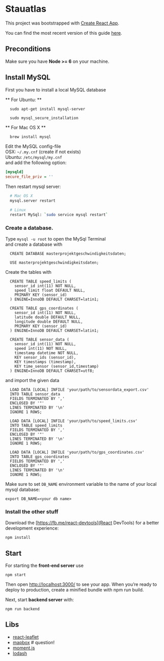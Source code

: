 # Stauatlas

This project was bootstrapped with [Create React App](https://github.com/facebookincubator/create-react-app).

You can find the most recent version of this guide [here](https://github.com/facebookincubator/create-react-app/blob/master/packages/react-scripts/template/README.md).

## Preconditions

Make sure you have **Node >= 6** on your machine.

## Install MySQL 
First you have to install a local MySQL database

** For Ubuntu: **
```
  sudo apt-get install mysql-server

  sudo mysql_secure_installation
```      

** For Mac OS X **

```bash
  brew install mysql
```

Edit the MySQL config-file   
OSX: `~/.my.cnf` (create if not exists)  
Ubuntu: `/etc/mysql/my.cnf`  
and add the following option:

```ini
[mysqld]
secure_file_priv = ''
```

Then restart mysql server:

```bash
  # Mac OS X
  mysql.server restart    

  # Linux    
  restart MySql: `sudo service mysql restart` 
```

### Create a database.
Type `mysql -u root` to open the MySql Terminal    
and create a database with
```
  CREATE DATABASE masterprojektgeschwindigkeitsdaten;

  USE masterprojektgeschwindigkeitsdaten;
```

Create the tables with
```
  CREATE TABLE speed_limits (
    sensor_id int(11) NOT NULL,
    speed_limit float DEFAULT NULL,
    PRIMARY KEY (sensor_id)
  ) ENGINE=InnoDB DEFAULT CHARSET=latin1;

  CREATE TABLE gps_coordinates (
    sensor_id int(11) NOT NULL,
    latitude double DEFAULT NULL,
    longitude double DEFAULT NULL,
    PRIMARY KEY (sensor_id)
  ) ENGINE=InnoDB DEFAULT CHARSET=latin1;

  CREATE TABLE sensor_data (
    sensor_id int(11) NOT NULL,
    speed int(11) NOT NULL,
    timestamp datetime NOT NULL,
    KEY sensor_ids (sensor_id),
    KEY timestamps (timestamp),
    KEY time_sensor (sensor_id,timestamp)
  ) ENGINE=InnoDB DEFAULT CHARSET=utf8;

```

and import the given data

```
  LOAD DATA [LOCAL] INFILE 'your/path/to/sensordata_export.csv'
  INTO TABLE sensor_data
  FIELDS TERMINATED BY ','
  ENCLOSED BY '"'
  LINES TERMINATED BY '\n'
  IGNORE 1 ROWS;

  LOAD DATA [LOCAL] INFILE 'your/path/to/speed_limits.csv'
  INTO TABLE speed_limits
  FIELDS TERMINATED BY ','
  ENCLOSED BY '"'
  LINES TERMINATED BY '\n'
  IGNORE 1 ROWS;

  LOAD DATA [LOCAL] INFILE 'your/path/to/gps_coordinates.csv'
  INTO TABLE gps_coordinates
  FIELDS TERMINATED BY ','
  ENCLOSED BY '"'
  LINES TERMINATED BY '\n'
  IGNORE 1 ROWS;
```

Make sure to set `DB_NAME` environment variable to the name of your local mysql database:

```
export DB_NAME=<your db name>
```

### Install the other stuff
Download the [https://fb.me/react-devtools](React DevTools) for a better development experience: 

```
npm install
```

## Start 
For starting the **front-end server** use

```
npm start
```

Then open [http://localhost:3000/](http://localhost:3000/) to see your app.
When you’re ready to deploy to production, create a minified bundle with npm run build.


Next, start **backend server** with:

```
npm run backend
```

## Libs
- [react-leaflet](https://github.com/PaulLeCam/react-leaflet)
- [mapbox](https://www.mapbox.com) # question!
- [moment.js](http://momentjs.com/docs/)
- [lodash](https://lodash.com/docs)
